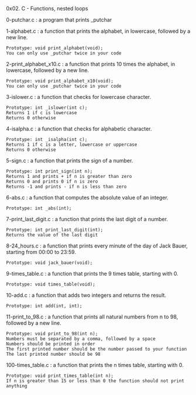 0x02. C - Functions, nested loops

0-putchar.c : a program that prints _putchar

1-alphabet.c : a function that prints the alphabet, in lowercase, followed by a new line.

	Prototype: void print_alphabet(void);
	You can only use _putchar twice in your code

2-print_alphabet_x10.c : a function that prints 10 times the alphabet, in lowercase, followed by a new line.

	Prototype: void print_alphabet_x10(void);
	You can only use _putchar twice in your code

3-islower.c : a function that checks for lowercase character.

	Prototype: int _islower(int c);
	Returns 1 if c is lowercase
	Returns 0 otherwise

4-isalpha.c : a function that checks for alphabetic character.

	Prototype: int _isalpha(int c);
	Returns 1 if c is a letter, lowercase or uppercase
	Returns 0 otherwise

5-sign.c :  a function that prints the sign of a number.

	Prototype: int print_sign(int n);
	Returns 1 and prints + if n is greater than zero
	Returns 0 and prints 0 if n is zero
	Returns -1 and prints - if n is less than zero

6-abs.c : a function that computes the absolute value of an integer.

	Prototype: int _abs(int);

7-print_last_digit.c : a function that prints the last digit of a number.

	Prototype: int print_last_digit(int);
	Returns the value of the last digit

8-24_hours.c : a function that prints every minute of the day of Jack Bauer, starting from 00:00 to 23:59.

	Prototype: void jack_bauer(void);

9-times_table.c : a function that prints the 9 times table, starting with 0.

	Prototype: void times_table(void);

10-add.c : a function that adds two integers and returns the result.

	Prototype: int add(int, int);

11-print_to_98.c : a function that prints all natural numbers from n to 98, followed by a new line.

	Prototype: void print_to_98(int n);
	Numbers must be separated by a comma, followed by a space
	Numbers should be printed in order
	The first printed number should be the number passed to your function
	The last printed number should be 98

100-times_table.c : a function that prints the n times table, starting with 0.

	Prototype: void print_times_table(int n);
	If n is greater than 15 or less than 0 the function should not print anything

